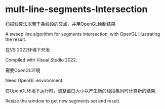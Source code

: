 mult-line-segments-Intersection
====================

扫描线算法求若干条线段的交点，并用OpenGL绘制结果

A sweep line algorithm for segments intersection, with OpenGL illustrating the result.

在VS 2022环境下开发

Compiled with Visual Studio 2022.

需要OpenGL环境

Need OpenGL environment.

在OpenGL环境下运行时，调整窗口大小以产生新的线段集同时计算新的结果

Resize the window to get new segments set and result.